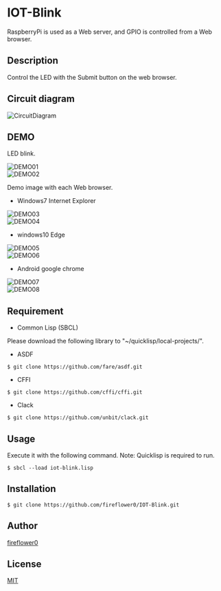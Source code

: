 # IOT-Blink

RaspberryPi is used as a Web server, and GPIO is controlled from a Web browser.

## Description

Control the LED with the Submit button on the web browser.

## Circuit diagram

![CircuitDiagram](https://github.com/fireflower0/IOT-Blink/blob/master/img/blink_circuit.png)

## DEMO

LED blink.

![DEMO01](https://github.com/fireflower0/IOT-Blink/blob/master/img/led-on.png)  
![DEMO02](https://github.com/fireflower0/IOT-Blink/blob/master/img/led-off.png)  

Demo image with each Web browser.

- Windows7 Internet Explorer

![DEMO03](https://github.com/fireflower0/IOT-Blink/blob/master/img/web-site-led-on.png)  
![DEMO04](https://github.com/fireflower0/IOT-Blink/blob/master/img/web-site-led-off.png)  

- windows10 Edge

![DEMO05](https://github.com/fireflower0/IOT-Blink/blob/master/img/web-site-edge-led-on.png)  
![DEMO06](https://github.com/fireflower0/IOT-Blink/blob/master/img/web-site-edge-led-off.png)  

- Android google chrome

![DEMO07](https://github.com/fireflower0/IOT-Blink/blob/master/img/Screenshot_20171005-211545.png)  
![DEMO08](https://github.com/fireflower0/IOT-Blink/blob/master/img/Screenshot_20171005-211601.png)  

## Requirement

- Common Lisp (SBCL)

Please download the following library to "~/quicklisp/local-projects/".

- ASDF

```
$ git clone https://github.com/fare/asdf.git  
```

- CFFI

```
$ git clone https://github.com/cffi/cffi.git  
```

- Clack

```
$ git clone https://github.com/unbit/clack.git  
```

## Usage

Execute it with the following command.
Note: Quicklisp is required to run.

    $ sbcl --load iot-blink.lisp

## Installation

    $ git clone https://github.com/fireflower0/IOT-Blink.git

## Author

[fireflower0](https://twitter.com/fireflower0)

## License

[MIT](https://choosealicense.com/licenses/mit/)
